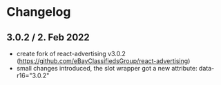 # Changelog

## 3.0.2 / 2. Feb 2022

* create fork of react-advertising v3.0.2 (https://github.com/eBayClassifiedsGroup/react-advertising)
* small changes introduced, the slot wrapper got a new attribute: data-r16="3.0.2"
